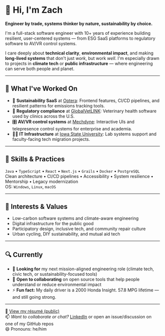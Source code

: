 # 👋 Hi, I'm Zach

**Engineer by trade, systems thinker by nature, sustainability by choice.**

I'm a full-stack software engineer with 10+ years of experience building resilient, user-centered systems — from ESG SaaS platforms to regulatory software to AV/VR control systems.

I care deeply about **technical clarity**, **environmental impact**, and making **long-lived systems** that don't just *work*, but work *well*. I'm especially drawn to projects in **climate tech** or **public infrastructure** — where engineering can serve both people and planet.

---

## 💼 What I've Worked On

- 🌱 **Sustainability SaaS** at [Optera](https://opteraclimate.com): Frontend features, CI/CD pipelines, and resilient patterns for emissions tracking tools.
- 🐾 **Regulatory compliance** at [GlobalVetLINK](https://www.globalvetlink.com): Veterinary health software used by clinics across the U.S.
- 🎛️ **AV/VR control systems** at [Mechdyne](https://www.mechdyne.com): Interactive UIs and telepresence control systems for enterprise and academia.
- 🧑‍🔧 **IT Infrastructure** at [Iowa State University](https://www.agron.iastate.edu/): Lab systems support and faculty-facing tech migration projects.

---

## 🔧 Skills & Practices

`Java` • `TypeScript` • `React` • `Next.js` • `Grails` • `Docker` • `PostgreSQL`  
Clean architecture • CI/CD pipelines • Accessibility • System resilience • Mentorship • Legacy modernization  
OS: `Windows`, `Linux`, `macOS`

---

## 🌱 Interests & Values

- Low-carbon software systems and climate-aware engineering
- Digital infrastructure for the public good
- Participatory design, inclusive tech, and community repair culture
- Urban cycling, DIY sustainability, and mutual aid tech

---

## 🔍 Currently

- 🔭 **Looking for** my next mission-aligned engineering role (climate tech, civic tech, or sustainability-focused tools)
- 👯 **Open to collaborating** on open source tools that help people understand or reduce environmental impact
- ⚡ **Fun fact:** My daily driver is a 2000 Honda Insight. 57.8 MPG lifetime — and still going strong.

---

📄 [View my résumé (public)](https://github.com/zcoffin86/resume/blob/main/README.md)  
📫 _Want to collaborate or chat?_ [LinkedIn](https://www.linkedin.com/in/zcoffin86) or open an issue/discussion on one of my GitHub repos  
😄 Pronouns: he/him  
